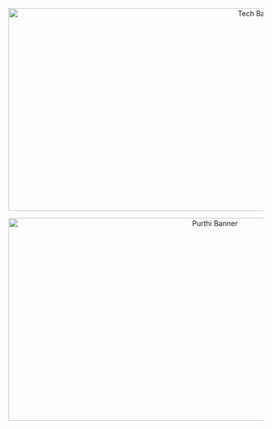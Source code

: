 <p align="center">
<img src="https://user-images.githubusercontent.com/90236635/232446433-d5540fa2-fe28-4bb8-b929-cdb51fe61336.gif" width="1000" height="400" alt="Tech Banner GIF"/>
</p>
<p align="center">
  <img width="800" height="400" src="https://github.com/purthimishra1/purthimishra1/blob/main/assets/purthi-banner.gif" alt="Purthi Banner">
</p>
